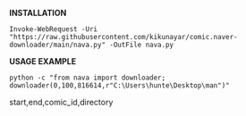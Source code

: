 **INSTALLATION**

```
Invoke-WebRequest -Uri "https://raw.githubusercontent.com/kikunayar/comic.naver-downloader/main/nava.py" -OutFile nava.py
```
**USAGE EXAMPLE**
```
python -c "from nava import downloader; downloader(0,100,816614,r"C:\Users\hunte\Desktop\man")"
```
start,end,comic_id,directory
